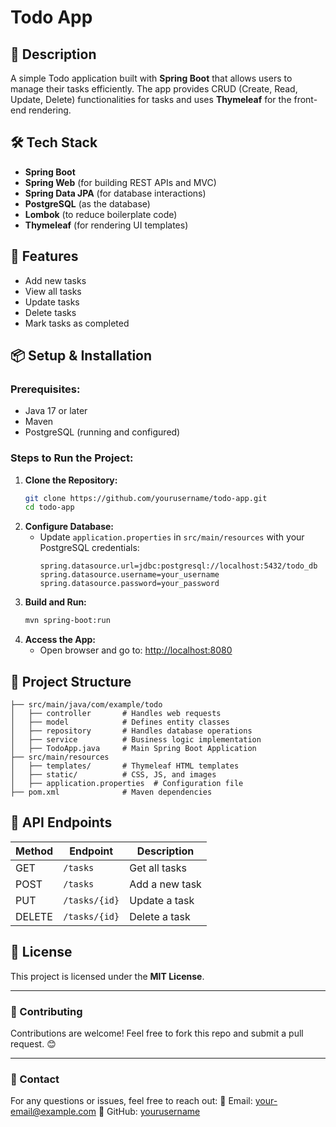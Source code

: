 # Todo App

## 📝 Description
A simple Todo application built with **Spring Boot** that allows users to manage their tasks efficiently. The app provides CRUD (Create, Read, Update, Delete) functionalities for tasks and uses **Thymeleaf** for the front-end rendering.

## 🛠️ Tech Stack
- **Spring Boot**
- **Spring Web** (for building REST APIs and MVC)
- **Spring Data JPA** (for database interactions)
- **PostgreSQL** (as the database)
- **Lombok** (to reduce boilerplate code)
- **Thymeleaf** (for rendering UI templates)

## 🚀 Features
- Add new tasks
- View all tasks
- Update tasks
- Delete tasks
- Mark tasks as completed

## 📦 Setup & Installation
### Prerequisites:
- Java 17 or later
- Maven
- PostgreSQL (running and configured)

### Steps to Run the Project:
1. **Clone the Repository:**
   ```sh
   git clone https://github.com/yourusername/todo-app.git
   cd todo-app
   ```
2. **Configure Database:**
   - Update `application.properties` in `src/main/resources` with your PostgreSQL credentials:
     ```properties
     spring.datasource.url=jdbc:postgresql://localhost:5432/todo_db
     spring.datasource.username=your_username
     spring.datasource.password=your_password
     ```
3. **Build and Run:**
   ```sh
   mvn spring-boot:run
   ```
4. **Access the App:**
   - Open browser and go to: [http://localhost:8080](http://localhost:8080)

## 📂 Project Structure
```
├── src/main/java/com/example/todo
│   ├── controller       # Handles web requests
│   ├── model            # Defines entity classes
│   ├── repository       # Handles database operations
│   ├── service          # Business logic implementation
│   ├── TodoApp.java     # Main Spring Boot Application
├── src/main/resources
│   ├── templates/       # Thymeleaf HTML templates
│   ├── static/          # CSS, JS, and images
│   ├── application.properties  # Configuration file
├── pom.xml              # Maven dependencies
```

## 📖 API Endpoints
| Method | Endpoint | Description |
|--------|----------|-------------|
| GET | `/tasks` | Get all tasks |
| POST | `/tasks` | Add a new task |
| PUT | `/tasks/{id}` | Update a task |
| DELETE | `/tasks/{id}` | Delete a task |

## 📜 License
This project is licensed under the **MIT License**.

---
### 🎯 Contributing
Contributions are welcome! Feel free to fork this repo and submit a pull request. 😊

---
### 📧 Contact
For any questions or issues, feel free to reach out:
📩 Email: your-email@example.com
🐙 GitHub: [yourusername](https://github.com/yourusername)

